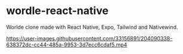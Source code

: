 # wordle-react-native
Worlde clone made with React Native, Expo, Tailwind and Nativewind.


https://user-images.githubusercontent.com/33156891/204090338-638372dc-cc44-485a-9953-3d7ecc6cdaf5.mp4

